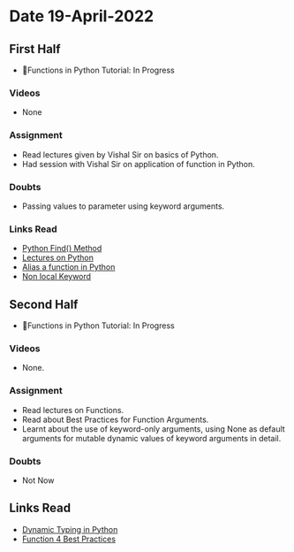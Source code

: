 # Date 19-April-2022

## First Half

- 🔄Functions in Python Tutorial: In Progress

### Videos

- None

### Assignment

- Read lectures given by Vishal Sir on basics of Python.
- Had session with Vishal Sir on application of function in Python.

### Doubts

- Passing values to parameter using keyword arguments.

### Links Read

- [Python Find() Method](https://www.w3schools.com/python/ref_string_find.asp)
- [Lectures on Python](https://www.cs.rpi.edu/~sibel/csci1100/fall2017/lecture_notes/lec04_modules_functions1.html)
- [Alias a function in Python](https://stackoverflow.com/questions/14440552/alias-a-function-in-python)
- [Non local Keyword](https://www.w3schools.com/python/ref_keyword_nonlocal.asp#:~:text=The%20nonlocal%20keyword%20is%20used,the%20variable%20is%20not%20local.)

## Second Half

- 🔄Functions in Python Tutorial: In Progress

### Videos

- None.

### Assignment

- Read lectures on Functions.
- Read about Best Practices for Function Arguments.
- Learnt about the use of keyword-only arguments, using None as default arguments for mutable dynamic values of keyword arguments in detail.

### Doubts

- Not Now

## Links Read

- [Dynamic Typing in Python](https://www.geeksforgeeks.org/why-python-is-called-dynamically-typed/)
- [Function 4 Best Practices](https://www.informit.com/articles/article.aspx?p=2314818)
